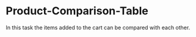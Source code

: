 # Product-Comparison-Table
In this task the items added to the cart can be compared with each other.
